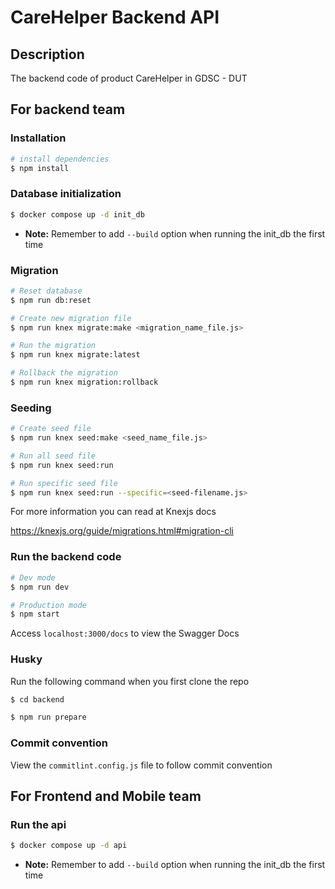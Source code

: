 # CareHelper Backend API

## Description

The backend code of product CareHelper in GDSC - DUT

## For backend team

### Installation

```bash
# install dependencies
$ npm install
```

### Database initialization

```bash
$ docker compose up -d init_db
```

-   **Note:** Remember to add `--build` option when running the init_db the first time

### Migration

```bash
# Reset database
$ npm run db:reset

# Create new migration file
$ npm run knex migrate:make <migration_name_file.js>

# Run the migration
$ npm run knex migrate:latest

# Rollback the migration
$ npm run knex migration:rollback
```

### Seeding

```bash
# Create seed file
$ npm run knex seed:make <seed_name_file.js>

# Run all seed file
$ npm run knex seed:run

# Run specific seed file
$ npm run knex seed:run --specific=<seed-filename.js>
```

For more information you can read at Knexjs docs

https://knexjs.org/guide/migrations.html#migration-cli

### Run the backend code

```bash
# Dev mode
$ npm run dev

# Production mode
$ npm start
```

Access `localhost:3000/docs` to view the Swagger Docs

### Husky

Run the following command when you first clone the repo

```bash
$ cd backend

$ npm run prepare
```

### Commit convention

View the `commitlint.config.js` file to follow commit convention

## For Frontend and Mobile team

### Run the api

```bash
$ docker compose up -d api
```

-   **Note:** Remember to add `--build` option when running the init_db the first time
